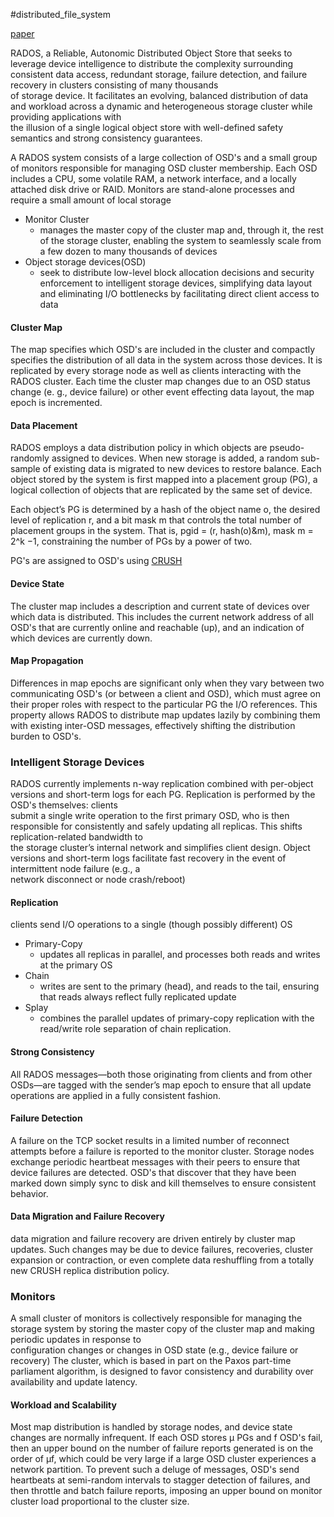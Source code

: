 #distributed_file_system

[paper](https://ceph.com/assets/pdfs/weil-rados-pdsw07.pdf)

RADOS, a Reliable, Autonomic Distributed Object Store that seeks to leverage device intelligence to distribute the complexity surrounding consistent data access, redundant storage, failure detection, and failure recovery in clusters consisting of many thousands  
of storage device. It facilitates an evolving, balanced distribution of data and workload across a dynamic and heterogeneous storage cluster while providing applications with  
the illusion of a single logical object store with well-defined safety semantics and strong consistency guarantees.

A RADOS system consists of a large collection of OSD's and a small group of monitors responsible for managing OSD cluster membership. Each OSD includes a CPU, some volatile RAM, a network interface, and a locally attached disk drive or RAID. Monitors are stand-alone processes and require a small amount of local storage

- Monitor Cluster
	- manages the master copy of the cluster map and, through it, the rest of the storage cluster, enabling the system to seamlessly scale from a few dozen to many thousands of devices
- Object storage devices(OSD) 
	- seek to distribute low-level block allocation decisions and security enforcement to intelligent storage devices, simplifying data layout and eliminating I/O bottlenecks by facilitating direct client access to data

#### Cluster Map
The map specifies which OSD's are included in the cluster and compactly specifies the distribution of all data in the system across those devices. It is replicated by every storage node as well as clients interacting with the RADOS cluster.
Each time the cluster map changes due to an OSD status change (e. g., device failure) or other event effecting data layout, the map epoch is incremented. 

#### Data Placement
RADOS employs a data distribution policy in which objects are pseudo-randomly assigned to devices. When new storage is added, a random sub-sample of existing data is migrated to new devices to restore balance.
Each object stored by the system is first mapped into a placement group (PG), a logical collection of objects that are replicated by the same set of device.

Each object’s PG is determined by a hash of the object name o, the desired level of replication r, and a bit mask m that controls the total number of placement groups in the system. That is, pgid = (r, hash(o)&m), mask m = 2^k −1, constraining the number of PGs by a power of two.

PG's are assigned to OSD's using [CRUSH](https://ceph.com/assets/pdfs/weil-crush-sc06.pdf)

#### Device State
The cluster map includes a description and current state of devices over which data is distributed. This includes the current network address of all OSD's that are currently online and reachable (up), and an indication of which devices are currently down.

#### Map Propagation
Differences in map epochs are significant only when they vary between two communicating OSD's (or between a client and OSD), which must agree on their proper roles with respect to the particular PG the I/O references. This property allows RADOS to distribute map updates lazily by combining them with existing inter-OSD messages, effectively shifting the distribution burden to OSD's.

### Intelligent Storage Devices
RADOS currently implements n-way replication combined with per-object versions and short-term logs for each PG. Replication is performed by the OSD's themselves: clients  
submit a single write operation to the first primary OSD, who is then responsible for consistently and safely updating all replicas. This shifts replication-related bandwidth to  
the storage cluster’s internal network and simplifies client design. Object versions and short-term logs facilitate fast recovery in the event of intermittent node failure (e.g., a  
network disconnect or node crash/reboot)

#### Replication
clients send I/O operations to a single (though possibly different) OS
- Primary-Copy
	- updates all replicas in parallel, and processes both reads and writes at the primary OS
- Chain
	- writes are sent to the primary (head), and reads to the tail, ensuring that reads always reflect fully replicated update
- Splay
	- combines the parallel updates of primary-copy replication with the read/write role separation of chain replication.

#### Strong Consistency
All RADOS messages—both those originating from clients and from other OSDs—are tagged with the sender’s map epoch to ensure that all update operations are applied in a fully consistent fashion.

#### Failure Detection
A failure on the TCP socket results in a limited number of reconnect attempts before a failure is reported to the monitor cluster. Storage nodes exchange periodic heartbeat messages with their peers to ensure that device failures are detected. OSD's that discover that they have been marked down simply sync to disk and kill themselves to ensure consistent behavior.

#### Data Migration and Failure Recovery
data migration and failure recovery are driven entirely by cluster map updates. Such changes may be due to device failures, recoveries, cluster expansion or contraction, or even complete data reshuffling from a totally new CRUSH replica distribution policy.

### Monitors
A small cluster of monitors is collectively responsible for managing the storage system by storing the master copy of the cluster map and making periodic updates in response to  
configuration changes or changes in OSD state (e.g., device failure or recovery)
The cluster, which is based in part on the Paxos part-time parliament algorithm, is designed to favor consistency and durability over availability and update latency.

#### Workload and Scalability
Most map distribution is handled by storage nodes, and device state changes are normally infrequent.
If each OSD stores μ PGs and f OSD's fail, then an upper bound on the number of failure reports generated is on the order of μf, which could be very large if a large OSD cluster experiences a network partition. To prevent such a deluge of messages, OSD's send heartbeats at semi-random intervals to stagger detection of failures, and then throttle and batch failure reports, imposing an upper bound on monitor cluster load proportional to the cluster size.